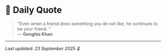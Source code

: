 # 📜 Daily Quote

> "Even when a friend does something you do not like, he continues to be your friend. "  
> — **Genghis Khan**

---

_Last updated: 23 September 2025 ⏳_
